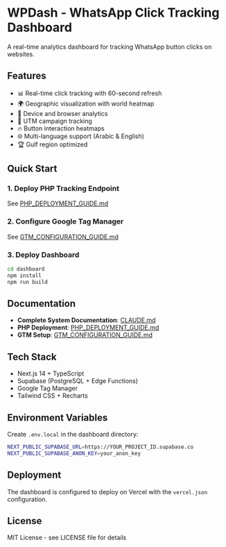 # WPDash - WhatsApp Click Tracking Dashboard

A real-time analytics dashboard for tracking WhatsApp button clicks on websites.

## Features

- 📊 Real-time click tracking with 60-second refresh
- 🌍 Geographic visualization with world heatmap
- 📱 Device and browser analytics
- 🎯 UTM campaign tracking
- 🔥 Button interaction heatmaps
- 🌐 Multi-language support (Arabic & English)
- 🏆 Gulf region optimized

## Quick Start

### 1. Deploy PHP Tracking Endpoint
See [PHP_DEPLOYMENT_GUIDE.md](PHP_DEPLOYMENT_GUIDE.md)

### 2. Configure Google Tag Manager
See [GTM_CONFIGURATION_GUIDE.md](GTM_CONFIGURATION_GUIDE.md)

### 3. Deploy Dashboard
```bash
cd dashboard
npm install
npm run build
```

## Documentation

- **Complete System Documentation**: [CLAUDE.md](CLAUDE.md)
- **PHP Deployment**: [PHP_DEPLOYMENT_GUIDE.md](PHP_DEPLOYMENT_GUIDE.md)
- **GTM Setup**: [GTM_CONFIGURATION_GUIDE.md](GTM_CONFIGURATION_GUIDE.md)

## Tech Stack

- Next.js 14 + TypeScript
- Supabase (PostgreSQL + Edge Functions)
- Google Tag Manager
- Tailwind CSS + Recharts

## Environment Variables

Create `.env.local` in the dashboard directory:

```bash
NEXT_PUBLIC_SUPABASE_URL=https://YOUR_PROJECT_ID.supabase.co
NEXT_PUBLIC_SUPABASE_ANON_KEY=your_anon_key
```

## Deployment

The dashboard is configured to deploy on Vercel with the `vercel.json` configuration.

## License

MIT License - see LICENSE file for details